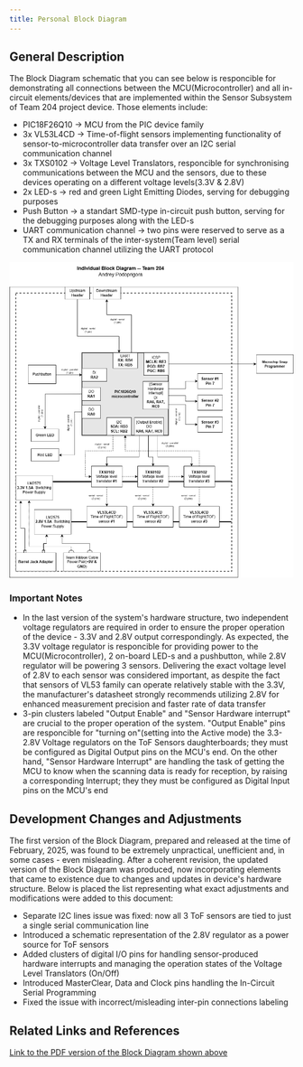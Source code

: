 ```yaml
---
title: Personal Block Diagram
---
```


## General Description
The Block Diagram schematic that you can see below is responcible for demonstrating all connections between the MCU(Microcontroller) and all in-circuit elements/devices that are implemented within the Sensor Subsystem of Team 204 project device. Those elements include:
- PIC18F26Q10 -> MCU from the PIC device family
- 3x VL53L4CD -> Time-of-flight sensors implementing functionality of sensor-to-microcontroller data transfer over an I2C serial communication channel
- 3x TXS0102 -> Voltage Level Translators, responcible for synchronising communications between the MCU and the sensors, due to these devices operating on a different voltage levels(3.3V & 2.8V)
- 2x LED-s -> red and green Light Emitting Diodes, serving for debugging purposes
- Push Button -> a standart SMD-type in-circuit push button, serving for the debugging purposes along with the LED-s
- UART communication channel -> two pins were reserved to serve as a TX and RX terminals of the inter-system(Team level) serial communication channel utilizing the UART protocol

![diagram_01](PBD.png "Personal Block Diagram")

### Important Notes 
- In the last version of the system's hardware structure, two independent voltage regulators are required in order to ensure the proper operation of the device - 3.3V and 2.8V output correspondingly. As expected, the 3.3V voltage regulator is responcible for providing power to the MCU(Microcontroller), 2 on-board LED-s and a pushbutton, while 2.8V regulator will be powering 3 sensors. Delivering the exact voltage level of 2.8V to each sensor was considered important, as despite the fact that sensors of VL53 family can operate relatively stable with the 3.3V, the manufacturer's datasheet strongly recommends utilizing 2.8V for enhanced measurement precision and faster rate of data transfer
- 3-pin clusters labeled "Output Enable" and "Sensor Hardware interrupt" are crucial to the proper operation of the system. "Output Enable" pins are responcible for "turning on"(setting into the Active mode) the 3.3-2.8V Voltage regulators on the ToF Sensors daughterboards; they must be configured as Digital Output pins on the MCU's end. On the other hand, "Sensor Hardware Interrupt" are handling the task of getting the MCU to know when the scanning data is ready for reception, by raising a corresponding Interrupt; they they must be configured as Digital Input pins on the MCU's end

## Development Changes and Adjustments

The first version of the Block Diagram, prepared and released at the time of February, 2025, was found to be extremely unpractical, unefficient and, in some cases - even misleading. After a coherent revision, the updated version of the Block Diagram was produced, now incorporating elements that came to existence due to changes and updates in device's hardware structure. Below is placed the list representing what exact adjustments and modifications were added to this document:
- Separate I2C lines issue was fixed: now all 3 ToF sensors are tied to just a single serial communication line
- Introduced a schematic representation of the 2.8V regulator as a power source for ToF sensors
- Added clusters of digital I/O pins for handling sensor-produced hardware interrupts and managing the operation states of the Voltage Level Translators (On/Off)
- Introduced MasterClear, Data and Clock pins handling the In-Circuit Serial Programming
- Fixed the issue with incorrect/misleading inter-pin connections labeling


## Related Links and References
[Link to the PDF version of the Block Diagram shown above](https://github.com/LordAndrey17/andreypodoprigora.github.io/blob/main/docs/PBD.pdf)
